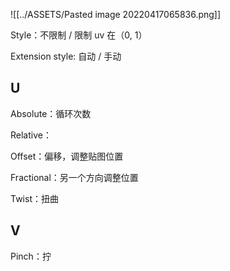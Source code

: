 ![[../ASSETS/Pasted image 20220417065836.png]]

Style：不限制 / 限制 uv 在（0, 1）

Extension style: 自动 / 手动

## U

Absolute：循环次数

Relative：

Offset：偏移，调整贴图位置

Fractional：另一个方向调整位置

Twist：扭曲

## V

Pinch：拧

